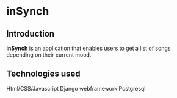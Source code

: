 # inSynch

## Introduction

**inSynch** is an application that enables users to get a list of songs depending on their current mood.

## Technologies used
Html/CSS/Javascript
Django webframework
Postgresql
